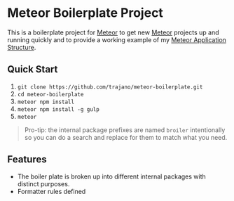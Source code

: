 Meteor Boilerplate Project
==========================

This is a boilerplate project for [Meteor][] to get new [Meteor][] projects
up and running quickly and to provide a working example of my
[Meteor Application Structure][1].


## Quick Start

1. `git clone https://github.com/trajano/meteor-boilerplate.git`
2. `cd meteor-boilerplate`
3. `meteor npm install`
4. `meteor npm install -g gulp`
5. `meteor`

> Pro-tip: the internal package prefixes are named `broiler` intentionally
  so you can do a search and replace for them to match what you need.

## Features

* The boiler plate is broken up into different internal packages with
  distinct purposes.
* Formatter rules defined

[Meteor]: http://www.meteor.com/
[1]: http://www.trajano.net/
